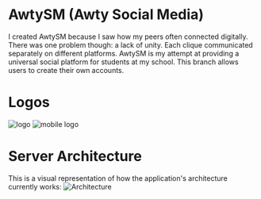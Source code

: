 # AwtySM (Awty Social Media)

I created AwtySM because I saw how my peers often connected digitally. There was one problem though: a lack of unity. Each clique communicated separately on different platforms. AwtySM is my attempt at providing a universal social platform for students at my school. This branch allows users to create their own accounts.

# Logos

![logo](https://github.com/DGKSK8LIFE/AwtySM/blob/disqus_integration/static/new_logo.png?raw=true) ![mobile logo](https://github.com/DGKSK8LIFE/AwtySM/blob/disqus_integration/static/awtySM-mobile-good-logo.png?raw=true)

# Server Architecture

This is a visual representation of how the application's architecture currently works:
![Architecture](https://github.com/DGKSK8LIFE/AwtySM/blob/disqus_integration/architecture.png?raw=true)
